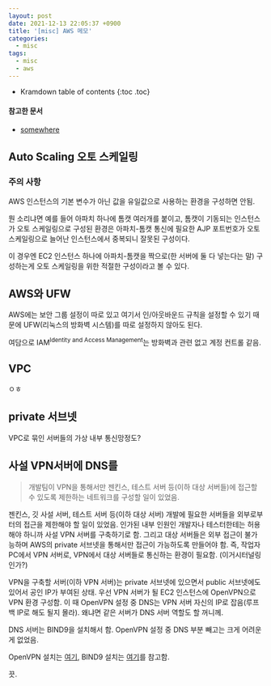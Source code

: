 ```yaml
---
layout: post
date: 2021-12-13 22:05:37 +0900
title: '[misc] AWS 메모'
categories:
  - misc
tags:
  - misc
  - aws
---
```


* Kramdown table of contents
{:toc .toc}

#### 참고한 문서

- [somewhere](somewhere)

## Auto Scaling 오토 스케일링

### 주의 사항

AWS 인스턴스의 기본 변수가 아닌 값을 유일값으로 사용하는 환경을 구성하면 안됨.

뭔 소리냐면 예를 들어 아파치 하나에 톰캣 여러개를 붙이고, 톰캣이 기동되는 인스턴스가 오토 스케일링으로 구성된 환경은 아파치-톰캣 통신에 필요한 AJP 포트번호가 오토 스케일링으로 늘어난 인스턴스에서 중복되니 잘못된 구성이다.

이 경우엔 EC2 인스턴스 하나에 아파치-톰캣을 짝으로(한 서버에 둘 다 넣는다는 말) 구성하는게 오토 스케일링을 위한 적절한 구성이라고 볼 수 있다.

## AWS와 UFW

AWS에는 보안 그룹 설정이 따로 있고 여기서 인/아웃바운드 규칙을 설정할 수 있기 때문에 UFW(리눅스의 방화벽 시스템)를 따로 설정하지 않아도 된다.

여담으로 IAM<sup>Identity and Access Management</sup>는 방화벽과 관련 없고 계정 컨트롤 같음.

## VPC

ㅇㅎ

## private 서브넷

VPC로 묶인 서버들의 가상 내부 통신망정도?

## 사설 VPN서버에 DNS를

> 개발팀이 VPN을 통해서만 젠킨스, 테스트 서버 등(이하 대상 서버들)에 접근할 수 있도록 제한하는 네트워크를 구성할 일이 있었음.

젠킨스, 깃 사설 서버, 테스트 서버 등(이하 대상 서버) 개발에 필요한 서버들을 외부로부터의 접근을 제한해야 할 일이 있었음. 인가된 내부 인원인 개발자나 테스터한테는 허용해야 하니까 사설 VPN 서버를 구축하기로 함. 그리고 대상 서버들은 외부 접근이 불가능하며 AWS의 private 서브넷을 통해서만 접근이 가능하도록 만들어야 함. 즉, 작업자 PC에서 VPN 서버로, VPN에서 대상 서버들로 통신하는 환경이 필요함. (이거시터널링인가?)

VPN을 구축할 서버(이하 VPN 서버)는 private 서브넷에 있으면서 public 서브넷에도 있어서 공인 IP가 부여된 상태. 우선 VPN 서버가 될 EC2 인스턴스에 OpenVPN으로 VPN 환경 구성함. 이 때 OpenVPN 설정 중 DNS는 VPN 서버 자신의 IP로 잡음(루프백 IP로 해도 될지 몰라). 왜냐면 같은 서버가 DNS 서버 역할도 할 꺼니께.

DNS 서버는 BIND9을 설치해서 함. OpenVPN 설정 중 DNS 부분 빼고는 크게 어려운 게 없었음.

OpenVPN 설치는 [여기](https://dejavuqa.tistory.com/243?category=299614), BIND9 설치는 [여기](https://lindarex.github.io/bind9/ubuntu-bind9-setting/)를 참고함.

끗.
